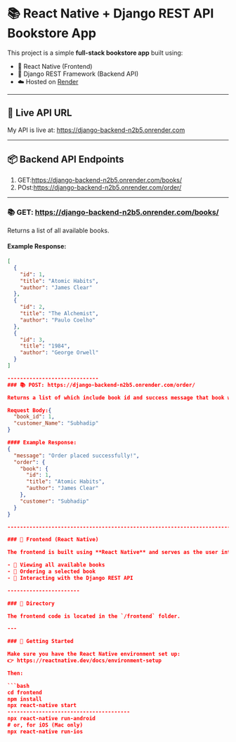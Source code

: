 # 📚 React Native + Django REST API Bookstore App

This project is a simple **full-stack bookstore app** built using:

- 📱 React Native (Frontend)
- 🐍 Django REST Framework (Backend API)
- ☁️ Hosted on [Render](https://render.com)

-----------------------

## 🔗 Live API URL

My API is live at: https://django-backend-n2b5.onrender.com


------------------------

## 📦 Backend API Endpoints

1. GET:https://django-backend-n2b5.onrender.com/books/
2. POst:https://django-backend-n2b5.onrender.com/order/

----------------------

### 📚 GET: https://django-backend-n2b5.onrender.com/books/

Returns a list of all available books.

#### Example Response:
```json
[
  {
    "id": 1,
    "title": "Atomic Habits",
    "author": "James Clear"
  },
  {
    "id": 2,
    "title": "The Alchemist",
    "author": "Paulo Coelho"
  },
  {
    "id": 3,
    "title": "1984",
    "author": "George Orwell"
  }
]

-----------------------------
### 📚 POST: https://django-backend-n2b5.onrender.com/order/

Returns a list of which include book id and success message that book was orderd successfully.

Request Body:{
  "book_id": 1,
  "customer_Name": "Subhadip"
}

#### Example Response:
{
  "message": "Order placed successfully!",
  "order": {
    "book": {
      "id": 1,
      "title": "Atomic Habits",
      "author": "James Clear"
    },
    "customer": "Subhadip"
  }
}

-----------------------------------------------------------------------

### 🎨 Frontend (React Native)

The frontend is built using **React Native** and serves as the user interface for:

- 📘 Viewing all available books
- 🛒 Ordering a selected book
- 📡 Interacting with the Django REST API

-----------------------

### 📁 Directory

The frontend code is located in the `/frontend` folder.

---

### 🚀 Getting Started

Make sure you have the React Native environment set up:  
👉 https://reactnative.dev/docs/environment-setup

Then:

```bash
cd frontend
npm install
npx react-native start
---------------------------------------
npx react-native run-android
# or, for iOS (Mac only)
npx react-native run-ios





